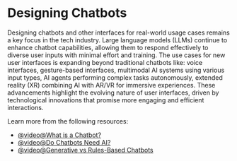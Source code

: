 # Designing Chatbots

Designing chatbots and other interfaces for real-world usage cases remains a key focus in the tech industry. Large language models (LLMs) continue to enhance chatbot capabilities, allowing them to respond effectively to diverse user inputs with minimal effort and training. The use cases for new user interfaces is expanding beyond traditional chatbots like: voice interfaces, gesture-based interfaces, multimodal AI systems using various input types, AI agents performing complex tasks autonomously, extended reality (XR) combining AI with AR/VR for immersive experiences. These advancements highlight the evolving nature of user interfaces, driven by technological innovations that promise more engaging and efficient interactions.

Learn more from the following resources:

- [@video@What is a Chatbot?](https://www.youtube.com/watch?v=o9-ObGgfpEk)
- [@video@Do Chatbots Need AI?](https://www.youtube.com/watch?v=93l-2Usc08U)
- [@video@Generative vs Rules-Based Chatbots](https://www.youtube.com/watch?v=lZjUS_8btEo)